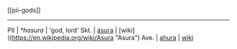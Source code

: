 [[pii-gods]]

---

PII | _*hasura_ | 'god, lord'
Skt. | [ásura](asura.md) | [wiki]((https://en.wikipedia.org/wiki/Asura "Asura")
Ave. | [ahura](ahura.md) | [wiki](https://en.wikipedia.org/wiki/Ahura)